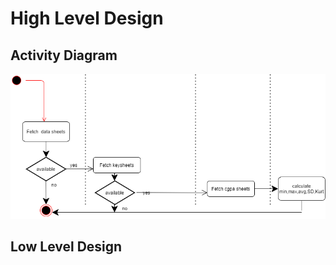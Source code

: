 #  High Level Design

## Activity Diagram

![Activity Diagram](ActivityDig.png)
## Low Level Design 
